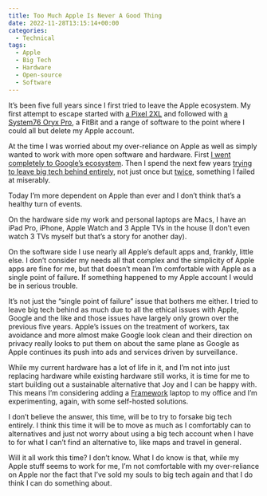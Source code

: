 ```yaml
---
title: Too Much Apple Is Never A Good Thing
date: 2022-11-28T13:15:14+00:00
categories:
  - Technical
tags:
  - Apple
  - Big Tech
  - Hardware
  - Open-source
  - Software
---
```


It’s been five full years since I first tried to leave the Apple ecosystem. My first attempt to escape started with [a Pixel 2XL][1] and followed with [a System76 Oryx Pro][2], a FitBit and a range of software to the point where I could all but delete my Apple account.

At the time I was worried about my over-reliance on Apple as well as simply wanted to work with more open software and hardware. First [I went completely to Google’s ecosystem][3]. Then I spend the next few years [trying to leave big tech behind entirely][4], not just once but [twice][5], something I failed at miserably.

Today I’m more dependent on Apple than ever and I don’t think that’s a healthy turn of events.

On the hardware side my work and personal laptops are Macs, I have an iPad Pro, iPhone, Apple Watch and 3 Apple TVs in the house (I don’t even watch 3 TVs myself but that’s a story for another day).

On the software side I use nearly all Apple’s default apps and, frankly, little else. I don’t consider my needs all that complex and the simplicity of Apple apps are fine for me, but that doesn’t mean I’m comfortable with Apple as a single point of failure. If something happened to my Apple account I would be in serious trouble.

It’s not just the “single point of failure” issue that bothers me either. I tried to leave big tech behind as much due to all the ethical issues with Apple, Google and the like and those issues have largely only grown over the previous five years. Apple’s issues on the treatment of workers, tax avoidance and more almost make Google look clean and their direction on privacy really looks to put them on about the same plane as Google as Apple continues its push into ads and services driven by surveillance.

While my current hardware has a lot of life in it, and I’m not into just replacing hardware while existing hardware still works, it is time for me to start building out a sustainable alternative that Joy and I can be happy with. This means I’m considering adding a [Framework][6] laptop to my office and I’m experimenting, again, with some self-hosted solutions.

I don’t believe the answer, this time, will be to try to forsake big tech entirely. I think this time it will be to move as much as I comfortably can to alternatives and just not worry about using a big tech account when I have to for what I can’t find an alternative to, like maps and travel in general.

Will it all work this time? I don’t know. What I do know is that, while my Apple stuff seems to work for me, I’m not comfortable with my over-reliance on Apple nor the fact that I’ve sold my souls to big tech again and that I do think I can do something about.

 [1]: /2017/12/pixel-2-xl-vs-iphone-8-a-week-of-using-both/
 [2]: /2018/09/from-mac-to-linux-first-impressions-on-a-major-workflow-shift/
 [3]: /2017/12/from-apple-to-google-and-more-my-adventure-in-escaping-the-apple-ecosystem/
 [4]: /2019/09/leaving-big-tech-ecosystems-behind/
 [5]: /2020/04/leaving-big-tech-behind-take-2/
 [6]: https://frame.work/